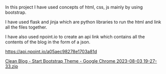 In this project I have used concepts of html, css, js mainly by using bootstrap. 

I have used flask and jinja which are python libraries to run the html and link all the files together.

I have also used npoint.io to create an api link which contains all the contents of the blog in the form of a json.

https://api.npoint.io/a05aec98278e1703a81d



[Clean Blog - Start Bootstrap Theme - Google Chrome 2023-08-03 19-27-33.zip](https://github.com/Jishnu-phani/Blog-project/files/12327164/Clean.Blog.-.Start.Bootstrap.Theme.-.Google.Chrome.2023-08-03.19-27-33.zip)
